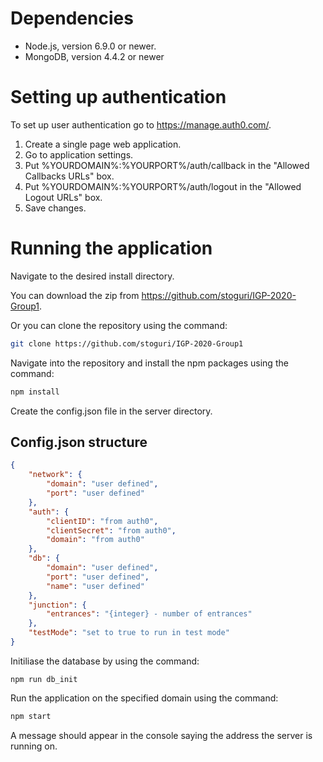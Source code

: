 # Dependencies

* Node.js, version 6.9.0 or newer.
* MongoDB, version 4.4.2 or newer

# Setting up authentication
To set up user authentication go to <https://manage.auth0.com/>.

1. Create a single page web application.
2. Go to application settings.
3. Put %YOURDOMAIN%:%YOURPORT%/auth/callback in the "Allowed Callbacks URLs" box.
4. Put %YOURDOMAIN%:%YOURPORT%/auth/logout in the "Allowed Logout URLs" box.
5. Save changes.

# Running the application

Navigate to the desired install directory.

You can download the zip from <https://github.com/stoguri/IGP-2020-Group1>.

Or you can clone the repository using the command: 
```bash
git clone https://github.com/stoguri/IGP-2020-Group1
```

Navigate into the repository and install the npm packages using the command:
```bash
npm install
```

Create the config.json file in the server directory.

## Config.json structure
```json
{
    "network": {
        "domain": "user defined",
        "port": "user defined"
    },
    "auth": {
        "clientID": "from auth0",
        "clientSecret": "from auth0",
        "domain": "from auth0"
    },
    "db": {
        "domain": "user defined",
        "port": "user defined",
        "name": "user defined"
    },
    "junction": {
        "entrances": "{integer} - number of entrances"
    },
    "testMode": "set to true to run in test mode"
}
```

Initiliase the database by using the command:
```
npm run db_init
```

Run the application on the specified domain using the command: 
```bash
npm start
```

A message should appear in the console saying the address the server is running on.